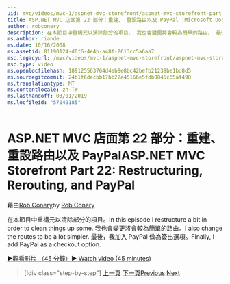 ```yaml
---
uid: mvc/videos/mvc-1/aspnet-mvc-storefront/aspnet-mvc-storefront-part-22-restructuring-rerouting-and-paypal
title: ASP.NET MVC 店面第 22 部分：重建、 重設路由以及 PayPal |Microsoft Docs
author: robconery
description: 在本節目中重構元以清除部分的項目。 我也會變更將會較為簡單的路由。 最後，我將 PayPal 新增為簽出選項參數...
ms.author: riande
ms.date: 10/16/2008
ms.assetid: 81190124-d0f6-4e4b-a48f-2613cc5a6aa7
msc.legacyurl: /mvc/videos/mvc-1/aspnet-mvc-storefront/aspnet-mvc-storefront-part-22-restructuring-rerouting-and-paypal
msc.type: video
ms.openlocfilehash: 189125563764d4eb8e8bc42befb21239be1bd8d5
ms.sourcegitcommit: 24b1f6decbb17bb22a45166e5fdb0845c65af498
ms.translationtype: MT
ms.contentlocale: zh-TW
ms.lasthandoff: 03/01/2019
ms.locfileid: "57049185"
---
```

<a name="aspnet-mvc-storefront-part-22-restructuring-rerouting-and-paypal"></a><span data-ttu-id="0f84d-105">ASP.NET MVC 店面第 22 部分：重建、重設路由以及 PayPal</span><span class="sxs-lookup"><span data-stu-id="0f84d-105">ASP.NET MVC Storefront Part 22: Restructuring, Rerouting, and PayPal</span></span>
====================
<span data-ttu-id="0f84d-106">藉由[Rob Conery](https://github.com/robconery)</span><span class="sxs-lookup"><span data-stu-id="0f84d-106">by [Rob Conery](https://github.com/robconery)</span></span>

<span data-ttu-id="0f84d-107">在本節目中重構元以清除部分的項目。</span><span class="sxs-lookup"><span data-stu-id="0f84d-107">In this episode I restructure a bit in order to clean things up some.</span></span> <span data-ttu-id="0f84d-108">我也會變更將會較為簡單的路由。</span><span class="sxs-lookup"><span data-stu-id="0f84d-108">I also change the routes to be a lot simpler.</span></span> <span data-ttu-id="0f84d-109">最後，我加入 PayPal 做為簽出選項。</span><span class="sxs-lookup"><span data-stu-id="0f84d-109">Finally, I add PayPal as a checkout option.</span></span>

[<span data-ttu-id="0f84d-110">&#9654;觀看影片 （45 分鐘）</span><span class="sxs-lookup"><span data-stu-id="0f84d-110">&#9654; Watch video (45 minutes)</span></span>](https://channel9.msdn.com/Blogs/ASP-NET-Site-Videos/aspnet-mvc-storefront-part-22-restructuring-rerouting-and-paypal)

> [!div class="step-by-step"]
> <span data-ttu-id="0f84d-111">[上一頁](aspnet-mvc-storefront-part-21-order-manager-and-personalization.md)
> [下一頁](aspnet-mvc-storefront-part-23-getting-started-with-domain-driven-design.md)</span><span class="sxs-lookup"><span data-stu-id="0f84d-111">[Previous](aspnet-mvc-storefront-part-21-order-manager-and-personalization.md)
[Next](aspnet-mvc-storefront-part-23-getting-started-with-domain-driven-design.md)</span></span>
